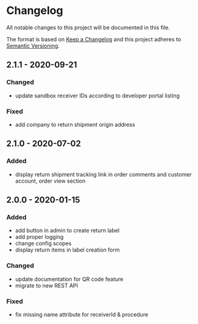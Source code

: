 # Changelog
All notable changes to this project will be documented in this file.

The format is based on [Keep a Changelog](http://keepachangelog.com/en/1.0.0/)
and this project adheres to [Semantic Versioning](http://semver.org/spec/v2.0.0.html).

## 2.1.1 - 2020-09-21

### Changed

- update sandbox receiver IDs according to developer portal listing

### Fixed

- add company to return shipment origin address

## 2.1.0 - 2020-07-02

### Added

- display return shipment tracking link in order comments and customer account, order view section

## 2.0.0 - 2020-01-15

### Added

- add button in admin to create return label
- add proper logging
- change config scopes
- display return items in label creation form

### Changed

- update documentation for QR code feature
- migrate to new REST API

### Fixed

- fix missing name attribute for receiverId & procedure


